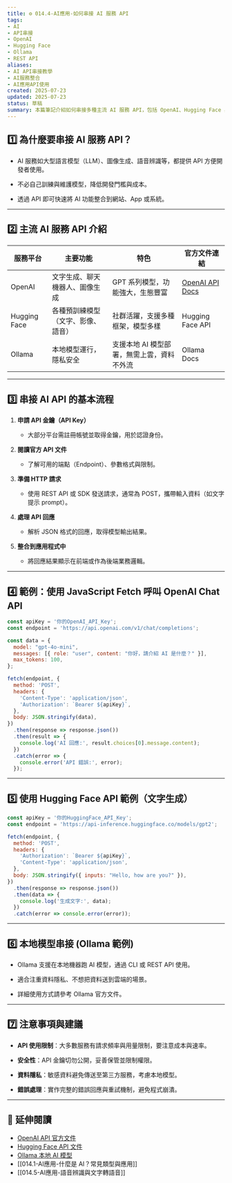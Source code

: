 ```yaml
---
title: ⚙️ 014.4-AI應用-如何串接 AI 服務 API  
tags:
- AI
- API串接
- OpenAI
- Hugging Face
- Ollama
- REST API  
aliases:
- AI API串接教學
- AI服務整合
- AI應用API使用  
created: 2025-07-23  
updated: 2025-07-23  
status: 草稿  
summary: 本篇筆記介紹如何串接多種主流 AI 服務 API，包括 OpenAI、Hugging Face 與 Ollama，並提供基本串接流程與程式範例，讓新手也能快速整合 AI 功能到專案中。
---
```


## 1️⃣ 為什麼要串接 AI 服務 API？

- AI 服務如大型語言模型（LLM）、圖像生成、語音辨識等，都提供 API 方便開發者使用。

- 不必自己訓練與維護模型，降低開發門檻與成本。

- 透過 API 即可快速將 AI 功能整合到網站、App 或系統。

---

## 2️⃣ 主流 AI 服務 API 介紹

|服務平台|主要功能|特色|官方文件連結|
|---|---|---|---|
|OpenAI|文字生成、聊天機器人、圖像生成|GPT 系列模型，功能強大，生態豐富|[OpenAI API Docs](https://platform.openai.com/docs)|
|Hugging Face|各種預訓練模型（文字、影像、語音）|社群活躍，支援多種框架，模型多樣|Hugging Face API|
|Ollama|本地模型運行，隱私安全|支援本地 AI 模型部署，無需上雲，資料不外流|Ollama Docs|

---
## 3️⃣ 串接 AI API 的基本流程

1. **申請 API 金鑰（API Key）**
	
    - 大部分平台需註冊帳號並取得金鑰，用於認證身份。

2. **閱讀官方 API 文件**
    
    - 了解可用的端點（Endpoint）、參數格式與限制。

3. **準備 HTTP 請求**
    
    - 使用 REST API 或 SDK 發送請求，通常為 POST，攜帶輸入資料（如文字提示 prompt）。

4. **處理 API 回應**
    
    - 解析 JSON 格式的回應，取得模型輸出結果。

5. **整合到應用程式中**
    
    - 將回應結果顯示在前端或作為後端業務邏輯。

---
## 4️⃣ 範例：使用 JavaScript Fetch 呼叫 OpenAI Chat API

```javascript
const apiKey = '你的OpenAI_API_Key';
const endpoint = 'https://api.openai.com/v1/chat/completions';

const data = {
  model: "gpt-4o-mini",
  messages: [{ role: "user", content: "你好，請介紹 AI 是什麼？" }],
  max_tokens: 100,
};

fetch(endpoint, {
  method: 'POST',
  headers: {
    'Content-Type': 'application/json',
    'Authorization': `Bearer ${apiKey}`,
  },
  body: JSON.stringify(data),
})
  .then(response => response.json())
  .then(result => {
    console.log('AI 回應:', result.choices[0].message.content);
  })
  .catch(error => {
    console.error('API 錯誤:', error);
  });
```

---
## 5️⃣ 使用 Hugging Face API 範例（文字生成）

```javascript
const apiKey = '你的HuggingFace_API_Key';
const endpoint = 'https://api-inference.huggingface.co/models/gpt2';

fetch(endpoint, {
  method: 'POST',
  headers: {
    'Authorization': `Bearer ${apiKey}`,
    'Content-Type': 'application/json',
  },
  body: JSON.stringify({ inputs: "Hello, how are you?" }),
})
  .then(response => response.json())
  .then(data => {
    console.log('生成文字:', data);
  })
  .catch(error => console.error(error));
```

---
## 6️⃣ 本地模型串接 (Ollama 範例)

- Ollama 支援在本地機器跑 AI 模型，通過 CLI 或 REST API 使用。

- 適合注重資料隱私、不想把資料送到雲端的場景。

- 詳細使用方式請參考 Ollama 官方文件。

---

## 7️⃣ 注意事項與建議

- **API 使用限制**：大多數服務有請求頻率與用量限制，要注意成本與速率。

- **安全性**：API 金鑰切勿公開，妥善保管並限制權限。

- **資料隱私**：敏感資料避免傳送至第三方服務，考慮本地模型。

- **錯誤處理**：實作完整的錯誤回應與重試機制，避免程式崩潰。

---
## 🔗 延伸閱讀

- [OpenAI API 官方文件](https://platform.openai.com/docs)
- [Hugging Face API 文件](https://huggingface.co/docs/inference-providers/index)
- [Ollama 本地 AI 模型](https://ollama.com/)
- [[014.1-AI應用-什麼是 AI？常見類型與應用]]
- [[014.5-AI應用-語音辨識與文字轉語音]]